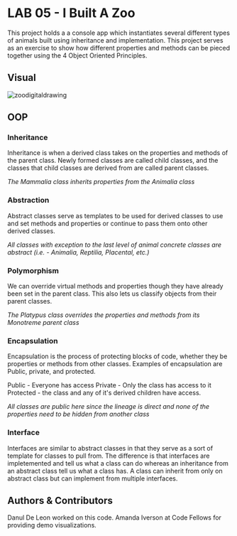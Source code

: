 # LAB 05 - I Built A Zoo
This project holds a a console app which instantiates several different types of animals built using inheritance and implementation.  This project serves as an exercise to show how different properties and methods can be pieced together using the 4 Object Oriented Principles.

## Visual
![zoodigitaldrawing](https://user-images.githubusercontent.com/25948479/46995592-3b357680-d0ce-11e8-8980-360f382c9122.png)

## OOP

### Inheritance
Inheritance is when a derived class takes on the properties and methods of the parent class. Newly formed classes are called child classes, and the classes that child classes are derived from are called parent classes.

*The Mammalia class inherits properties from the Animalia class* 

### Abstraction
Abstract classes serve as templates to be used for derived classes to use and set methods and properties or continue to pass them onto other derived classes.

*All classes with exception to the last level of animal concrete classes are abstract (i.e. - Animalia, Reptilia, Placental, etc.)*

### Polymorphism
We can override virtual methods and properties though they have already been set in the parent class.  This also lets us classify objects from their parent classes.

*The Platypus class overrides the properties and methods from its Monotreme parent class*

### Encapsulation
Encapsulation is the process of protecting blocks of code, whether they be properties or methods from other classes. Examples of encapsulation are Public, private, and protected.

Public - Everyone has access
Private - Only the class has access to it
Protected - the class and any of it's derived children have access.

*All classes are public here since the lineage is direct and none of the properties need to be hidden from another class*

### Interface
Interfaces are similar to abstract classes in that they serve as a sort of template for classes to pull from.  The difference is that interfaces are impletemented and tell us what a class can do whereas an inheritance from an abstract class tell us what a class has.  A class can inherit from only on abstract class but can implement from multiple interfaces.

## Authors & Contributors
Danul De Leon worked on this code.
Amanda Iverson at Code Fellows for providing demo visualizations.